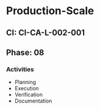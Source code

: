 # Production-Scale

## CI: CI-CA-L-002-001
## Phase: 08

### Activities
- Planning
- Execution
- Verification
- Documentation
